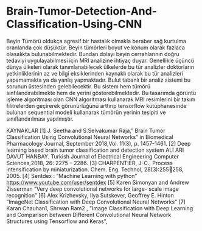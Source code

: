 # Brain-Tumor-Detection-And-Classification-Using-CNN

Beyin Tümörü oldukça agresif bir hastalık olmakla beraber sağ kurtulma oranlarıda
çok düşüktür. Beyin tümörleri boyut ve konum olarak fazlaca olasalıkta
bulunabilmektedir. Bundan dolayı beyin cerrahlarının doğru tedaviyi
uygulayabilmesi için MRI analizine ihtiyaç duyar. Genellikle üçüncü dünya ülkeleri
olarak tanımlanabilecek ülkelerde bu tür analizler doktorların yetkinliklerinin az ve
bilgi eksiklerinden kaynaklı olarak bu tür analizleri yapamamakta ya da yanlış
yapmaktadır. Bulut tabanlı bir analiz sistemi bu sorunun üstesinden gelebilecektir. Bu sistem hem tümörü sınfılandırabilmekte hem de yerini gösterebilmektedir. Bu
tasarımda görüntü işleme algoritması olan CNN algoritması kullanarak MRI
resimlerini bir takım filitrelerden geçirerek görünürlüğünü arttırıp tensorflow
kütüphanesinde bulunan sequential modeli kullanarak tümörün yerinin tesipiti ve
sınıflandırılması yapılmıştır.

KAYNAKLAR
[1] J. Seetha and S.Selvakumar Raja,” Brain Tumor Classification Using Convolutional
Neural Networks” in Biomedical Pharmacology Journal, September 2018,Vol. 11(3), p. 1457-1461. [2] Deep learning based brain tumor classification and detection system ALİ ARI DAVUT
HANBAY. Turkish Journal of Electrical Engineering Computer Sciences,2018, 26: 2275
– 2286. [3] CHARPENTIER, J-C., Process intensification by miniaturization. Chem. Eng. Technol, 28(3):255258, 2005. [4] Sentdex : ”Machine Learning with python” https://www.youtube.com/user/sentdex
[5] Karen Simonyan and Andrew Zisserman ”Very deep convolutional networks for large- scale image recognition”
[6] Alex Krizhevsky, Ilya Sutskever, Geoffrey E. Hinton ”ImageNet Classification with
Deep Convolutional Neural Networks”
[7] Karan Chauhan1, Shrwan Ram2 , ”Image Classification with Deep Learning and
Comparison between Different Convolutional Neural Network Structures using
Tensorflow and Keras”,

